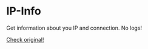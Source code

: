 # IP-Info
Get information about you IP and connection. No logs!


<a href="https://ip.kocicak.xyz/">Check original!</a>

